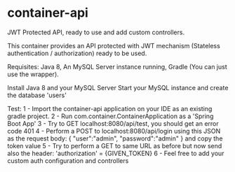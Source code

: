 # container-api
JWT Protected API, ready to use and add custom controllers.

This container provides an API protected with JWT mechanism (Stateless authentication / authorization) ready to be used.

Requisites:
Java 8, An MySQL Server instance running, Gradle (You can just use the wrapper).

Install Java 8 and your MySQL Server
Start your MySQL instance and create the database 'users'

Test:
1 - Import the container-api application on your IDE as an existing gradle project.
2 - Run com.container.ContainerApplication as a 'Spring Boot App'
3 - Try to GET localhost:8080/api/test, you should get an error code 401
4 - Perform a POST to localhost:8080/api/login using this JSON as the request body: { "user":"admin", "password":"admin" } and copy the token value
5 - Try to perform a GET to same URL as before but now send also the header: 'authorization' = {GIVEN_TOKEN}
6 - Feel free to add your custom auth configuration and controllers
